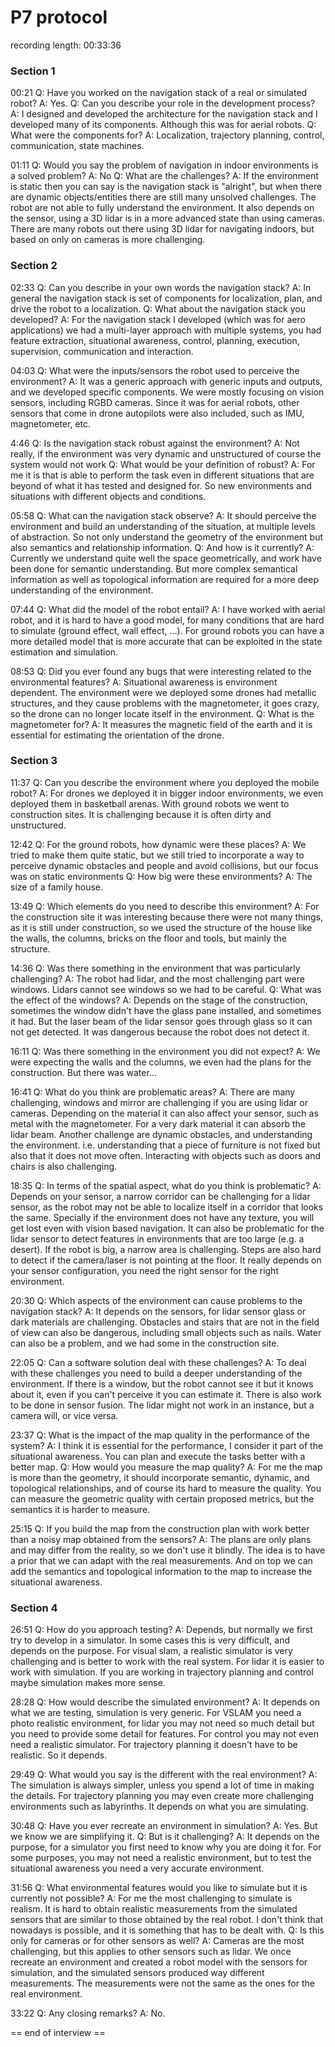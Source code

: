 # P7 protocol

recording length: 00:33:36

### Section 1
00:21
Q: Have you worked on the navigation stack of a real or simulated robot?
A: Yes.
Q: Can you describe your role in the development process?
A: I designed and developed the architecture for the navigation stack and I developed many of its components. Although this was for aerial robots.
Q: What were the components for?
A: Localization, trajectory planning, control, communication, state machines.

01:11
Q: Would you say the problem of navigation in indoor environments is a solved problem?
A: No
Q: What are the challenges?
A: If the environment is static then you can say is the navigation stack is "alright", but when there are dynamic objects/entities there are still many unsolved challenges. The robot are not able to fully understand the environment. It also depends on the sensor, using a 3D lidar is in a more advanced state than using cameras. There are many robots out there using 3D lidar for navigating indoors, but based on only on cameras is more challenging.

### Section 2
02:33
Q: Can you describe in your own words the navigation stack?
A: In general the navigation stack is set of components for localization, plan, and drive the robot to a localization. 
Q: What about the navigation stack you developed?
A: For the navigation stack I developed (which was for aero applications) we had a multi-layer approach with multiple systems, you had feature extraction, situational awareness, control, planning, execution, supervision, communication and interaction.

04:03
Q: What were the inputs/sensors the robot used to perceive the environment?
A: It was a generic approach with generic inputs and outputs, and we developed specific components. We were mostly focusing on vision sensors, including RGBD cameras. Since it was for aerial robots, other sensors that come in drone autopilots were also included, such as IMU, magnetometer, etc. 

4:46
Q: Is the navigation stack robust against the environment?
A: Not really, if the environment was very dynamic and unstructured of course the system would not work
Q: What would be your definition of robust?
A: For me it is that is able to perform the task even in different situations that are beyond of what it has tested and designed for. So new environments and situations with different objects and conditions. 

05:58
Q: What can the navigation stack observe?
A: It should perceive the environment and build an understanding of the situation, at multiple levels of abstraction. So not only understand the geometry of the environment but also semantics and relationship information. 
Q: And how is it currently?
A: Currently we understand quite well the space geometrically, and work have been done for semantic understanding. But more complex semantical information as well as topological information are required for a more deep understanding of the environment.

07:44
Q: What did the model of the robot entail?
A: I have worked with aerial robot, and it is hard to have a good model, for many conditions that are hard to simulate (ground effect, wall effect, ...). For ground robots you can have a more detailed model that is more accurate that can be exploited in the state estimation and simulation. 

08:53
Q: Did you ever found any bugs that were interesting related to the environmental features? 
A: Situational awareness is environment dependent. The environment were we deployed some drones had metallic structures, and they cause problems with the magnetometer, it goes crazy, so the drone can no longer locate itself in the environment. 
Q: What is the magnetometer for?
A: It measures the magnetic field of the earth and it is essential for estimating the orientation of the drone. 

### Section 3
11:37
Q: Can you describe the environment where you deployed the mobile robot?
A: For drones we deployed it in bigger indoor environments, we even deployed them in basketball arenas. With ground robots we went to construction sites. It is challenging because it is often dirty and unstructured. 

12:42
Q: For the ground robots, how dynamic were these places?
A: We tried to make them quite static, but we still tried to incorporate a way to perceive dynamic obstacles and people and avoid collisions, but our focus was on static environments
Q: How big were these environments?
A: The size of a family house.

13:49
Q: Which elements do you need to describe this environment?
A: For the construction site it was interesting because there were not many things, as it is still under construction, so we used the structure of the house like the walls, the columns, bricks on the floor and tools, but mainly the structure.

14:36
Q: Was there something in the environment that was particularly challenging?
A: The robot had lidar, and the most challenging part were windows. Lidars cannot see windows so we had to be careful.
Q: What was the effect of the windows? 
A: Depends on the stage of the construction, sometimes the window didn't have the glass pane installed, and sometimes it had. But the laser beam of the lidar sensor goes through glass so it can not get detected. It was dangerous because the robot does not detect it.

16:11
Q: Was there something in the environment you did not expect?
A: We were expecting the walls and the columns, we even had the plans for the construction. But there was water...

16:41
Q: What do you think are problematic areas? 
A: There are many challenging, windows and mirror are challenging if you are using lidar or cameras. Depending on the material it can also affect your sensor, such as metal with the magnetometer. For a very dark material it can absorb the lidar beam. Another challenge are dynamic obstacles, and understanding the environment. i.e. understanding that a piece of furniture is not fixed but also that it does not move often. Interacting with objects such as doors and chairs is also challenging. 

18:35
Q: In terms of the spatial aspect, what do you think is problematic?
A: Depends on your sensor, a narrow corridor can be challenging for a lidar sensor, as the robot may not be able to localize itself in a corridor that looks the same. Specially if the environment does not have any texture, you will get lost even with vision based navigation. It can also be problematic for the lidar sensor to detect features in environments that are too large (e.g. a desert). If the robot is big, a narrow area is challenging. Steps are also hard to detect if the camera/laser is not pointing at the floor. It really depends on your sensor configuration, you need the right sensor for the right environment.

20:30
Q: Which aspects of the environment can cause problems to the navigation stack?
A: It depends on the sensors, for lidar sensor glass or dark materials are challenging. Obstacles and stairs that are not in the field of view can also be dangerous, including small objects such as nails. Water can also be a problem, and we had some in the construction site.

22:05
Q: Can a software solution deal with these challenges?
A: To deal with these challenges you need to build a deeper understanding of the environment. If there is a window, but the robot cannot see it but it knows about it, even if you can't perceive it you can estimate it. There is also work to be done in sensor fusion. The lidar might not work in an instance, but a camera will, or vice versa.

23:37
Q: What is the impact of the map quality in the performance of the system?
A: I think it is essential for the performance, I consider it part of the situational awareness. You can plan and execute the tasks better with a better map. 
Q: How would you measure the map quality?
A: For me the map is more than the geometry, it should incorporate semantic, dynamic, and topological relationships, and of course its hard to measure the quality. You can measure the geometric quality with certain proposed metrics, but the semantics it is harder to measure.

25:15
Q: If you build the map from the construction plan with work better than a noisy map obtained from the sensors?
A: The plans are only plans and may differ from the reality, so we don't use it blindly. The idea is to have a prior that we can adapt with the real measurements. And on top we can add the semantics and topological information to the map to increase the situational awareness.

### Section 4
26:51
Q: How do you approach testing?
A: Depends, but normally we first try to develop in a simulator. In some cases this is very difficult, and depends on the purpose. For visual slam, a realistic simulator is very challenging and is better to work with the real system. For lidar it is easier to work with simulation. If you are working in trajectory planning and control maybe simulation makes more sense.

28:28
Q: How would describe the simulated environment?
A: It depends on what we are testing, simulation is very generic. For VSLAM you need a photo realistic environment, for lidar you may not need so much detail but you need to provide some detail for features. For control you may not even need a realistic simulator. For trajectory planning it doesn't have to be realistic. So it depends.

29:49
Q: What would you say is the different with the real environment?
A: The simulation is always simpler, unless you spend a lot of time in making the details. For trajectory planning you may even create more challenging environments such as labyrinths. It depends on what you are simulating.

30:48
Q: Have you ever recreate an environment in simulation?
A: Yes. But we know we are simplifying it.
Q: But is it challenging?
A: It depends on the purpose, for a simulator you first need to know why you are doing it for. For some purposes, you may not need a realistic environment, but to test the situational awareness you need a very accurate environment. 

31:56
Q: What environmental features would you like to simulate but it is currently not possible?
A: For me the most challenging to simulate is realism. It is hard to obtain realistic measurements from the simulated sensors that are similar to those obtained by the real robot. I don't think that nowadays is possible, and it is something that has to be dealt with.
Q: Is this only for cameras or for other sensors as well?
A: Cameras are the most challenging, but this applies to other sensors such as lidar. We once recreate an environment and created a robot model with the sensors for simulation, and the simulated sensors produced way different measurements. The measurements were not the same as the ones for the real environment. 

33:22
Q: Any closing remarks?
A: No.

== end of interview ==